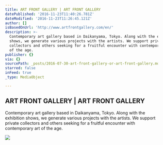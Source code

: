```yaml
---
title: ART FRONT GALLERY | ART FRONT GALLERY
datePublished: '2016-11-23T11:40:26.781Z'
dateModified: '2016-11-23T11:26:45.121Z'
author: []
isBasedOnUrl: 'http://www.artfrontgallery.com/en/'
description: >-
  Contemporary art gallery based in Daikanyama, Tokyo. Along with the exhibition
  shows, we generate various projects with the artists. We support private
  collectors and others seeking for a fruitful encounter with contemporary art
  of the age.
publisher: {}
via: {}
sourcePath: _posts/2016-07-30-art-front-gallery-or-art-front-gallery.md
starred: false
inFeed: true
_type: MediaObject

---
```

<article style=""><h1>ART FRONT GALLERY | ART FRONT GALLERY</h1><p>Contemporary art gallery based in Daikanyama, Tokyo. Along with the exhibition shows, we generate various projects with the artists. We support private collectors and others seeking for a fruitful encounter with contemporary art of the age.</p><img src="http://www.artfrontgallery.com/img/top/5b7c3dc757fc51a8fb85f782209b436a49d104b6.jpg" /></article>